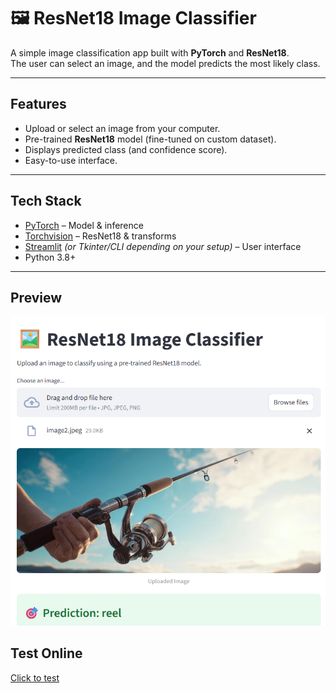 # 🖼️ ResNet18 Image Classifier  

A simple image classification app built with **PyTorch** and **ResNet18**.  
The user can select an image, and the model predicts the most likely class.  

---
##  Features  
- Upload or select an image from your computer.  
- Pre-trained **ResNet18** model (fine-tuned on custom dataset).  
- Displays predicted class (and confidence score).  
- Easy-to-use interface.  

---

##  Tech Stack  
- [PyTorch](https://pytorch.org/) – Model & inference  
- [Torchvision](https://pytorch.org/vision/stable/index.html) – ResNet18 & transforms  
- [Streamlit](https://streamlit.io/) *(or Tkinter/CLI depending on your setup)* – User interface  
- Python 3.8+  

---
## Preview
![Sample run ](1.png)

## Test Online

[Click to test](https://modeltestonweb-ge74pqq7gbxv3i2yudmhjy.streamlit.app/)
